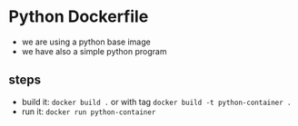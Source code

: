 # Python Dockerfile
* we are using a python base image
* we have also a simple python program

## steps
* build it: `docker build .` or with tag `docker build -t python-container .`
* run it: `docker run python-container`
